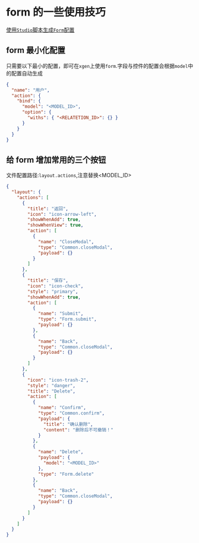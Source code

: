 # form 的一些使用技巧

[使用`Studio`脚本生成`Form`配置](../../Studio/%E8%87%AA%E5%8A%A8%E7%94%9F%E6%88%90table_form%E5%AE%9A%E4%B9%89%E6%96%87%E4%BB%B6.md)

## form 最小化配置

只需要以下最小的配置，即可在`xgen`上使用`form`.字段与控件的配置会根据`model`中的配置自动生成

```json
{
  "name": "用户",
  "action": {
    "bind": {
      "model": "<MODEL_ID>",
      "option": {
        "withs": { "<RELATETION_ID>": {} }
      }
    }
  }
}
```

## 给 form 增加常用的三个按钮

文件配置路径:`layout.actions`,注意替换<MODEL_ID>

```json
{
  "layout": {
    "actions": [
      {
        "title": "返回",
        "icon": "icon-arrow-left",
        "showWhenAdd": true,
        "showWhenView": true,
        "action": [
          {
            "name": "CloseModal",
            "type": "Common.closeModal",
            "payload": {}
          }
        ]
      },
      {
        "title": "保存",
        "icon": "icon-check",
        "style": "primary",
        "showWhenAdd": true,
        "action": [
          {
            "name": "Submit",
            "type": "Form.submit",
            "payload": {}
          },
          {
            "name": "Back",
            "type": "Common.closeModal",
            "payload": {}
          }
        ]
      },
      {
        "icon": "icon-trash-2",
        "style": "danger",
        "title": "Delete",
        "action": [
          {
            "name": "Confirm",
            "type": "Common.confirm",
            "payload": {
              "title": "确认删除",
              "content": "删除后不可撤销！"
            }
          },
          {
            "name": "Delete",
            "payload": {
              "model": "<MODEL_ID>"
            },
            "type": "Form.delete"
          },
          {
            "name": "Back",
            "type": "Common.closeModal",
            "payload": {}
          }
        ]
      }
    ]
  }
}
```
